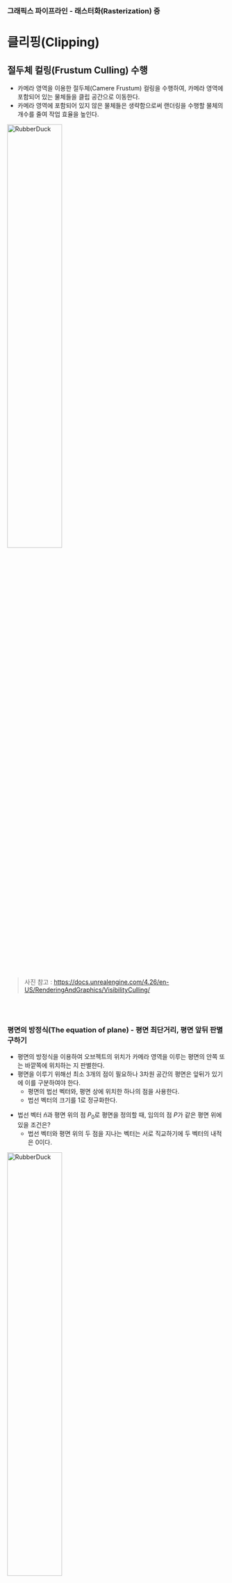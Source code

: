 ### 그래픽스 파이프라인 - 래스터화(Rasterization) 중

# 클리핑(Clipping)

## 절두체 컬링(Frustum Culling) 수행
- 카메라 영역을 이용한 절두체(Camere Frustum) 컬링을 수행하여, 카메라 영역에 포함되어 있는 물체들을 클립 공간으로 이동한다.
- 카메라 영역에 포함되어 있지 않은 물체들은 생략함으로써 랜더링을 수행할 물체의 개수를 줄여 작업 효율을 높인다.

<img src="https://github.com/hdh5184/Problem-Solving-Ability-Application/assets/127714162/832072be-fb4d-4078-8454-9c516f7fbf37" width="50%" title="px(픽셀) 크기 설정" alt="RubberDuck"></img>
> 사진 참고 : https://docs.unrealengine.com/4.26/en-US/RenderingAndGraphics/VisibilityCulling/

</br></br>
### 평면의 방정식(The equation of plane) - 평면 최단거리, 평면 앞뒤 판별 구하기
- 평면의 방정식을 이용하여 오브젝트의 위치가 카메라 영역을 이루는 평면의 안쪽 또는 바깥쪽에 위치하는 지 판별한다.
- 평면을 이루기 위해선 최소 3개의 점이 필요하나 3차원 공간의 평면은 앞뒤가 있기에 이를 구분하여야 한다.
  - 평면의 법선 벡터와, 평면 상에 위치한 하나의 점을 사용한다.
  - 법선 벡터의 크기를 1로 정규화한다.

* 법선 벡터 $\widehat{n}$과 평면 위의 점 $P_{0}$로 평면을 정의할 때, 임의의 점 $P$가 같은 평면 위에 있을 조건은?
  * 법선 벡터와 평면 위의 두 점을 지나는 벡터는 서로 직교하기에 두 벡터의 내적은 0이다.

<img src="https://github.com/hdh5184/Problem-Solving-Ability-Application/assets/127714162/a424ac58-8db2-47d9-a3ab-58ccfa15e60e" width="50%" title="px(픽셀) 크기 설정" alt="RubberDuck"></img>

$\widehat{n}\cdot (P - P_{0}) = (a, b, c)\cdot (x-x_{0}, y-y_{0}, z-z_{0}) = 0$

$=ax+by+cz-(ax_{0}+by_{0}+cz_{0}) = 0$
<br/> <br/> 
* 법선 벡터 $(a,b,c)$와 평면의 점 $(x_{0}, y_{0}, z_{0})$은 사전에 주어진 값이므로 $-(ax_{0}+by_{0}+cz_{0})$은 미리 계산할 수 있는 상수이다.
* 이를 $d$로 치환하여 간략히 표시한다. 이후 나온 수식이 평면의 방정식이 된다.

$ax+by+cz+d=0$

<br/> <br/> 
#### 상수 d의 의미
* 상수 $d$는 법선 벡터 $(a,b,c)$와 벡터 $(x_{0}, y_{0}, z_{0})$와의 내적에 - 부호를 설정한 결과가 된다.
  * $(x_{0}, y_{0}, z_{0})$는 점 $P_{0}$의 좌표이나, 원점 $O$에서 점 $P$로 향하는 벡터의 값으로도 사용한다.

$d=-(ax_{0}+by_{0}+cz_{0})$

$d=-(a,b,c)\cdot (x_{0},y_{0}, z_{0})$

$d=-\widehat{n}\cdot \overrightarrow{OP_{0}} = -\widehat{n}\cdot \overrightarrow{p}$
</br>
* $\widehat{n}\cdot \overrightarrow{p}$의 벡터 내적 값을 구한다.
  * 법선 벡터의 크기는 1이므로 간단히 정리된다.

$\widehat{n}\cdot \overrightarrow{p}=\left | \widehat{n} \right |\left | \overrightarrow{p} \right |cos\theta = \left | \overrightarrow{p} \right |cos\theta$
* 평면과 법선 벡터는 서로 직교하기에 $\widehat{n}\cdot \overrightarrow{p}$는 원점에서 평면까지의 최단거리가 된다.

<img src="https://github.com/hdh5184/Problem-Solving-Ability-Application/assets/127714162/414e1095-c4d8-4d4f-b995-b90a6fb815ed" width="50%" title="px(픽셀) 크기 설정" alt="RubberDuck"></img>

* $d = -\widehat{n}\cdot \overrightarrow{p}$이므로 $d$는 원점에서 평면까지의 최단거리에 - 부호를 설정하게 된다.
  * 내적의 성질 - 두 벡터가 같은 방향을 바라보고 있으면 + 값이, 다른 방향이면 - 값이 나온다.
* 내적의 성질을 이용하여 $\widehat{n}\cdot \overrightarrow{p}$ 값이 양수이면 $d$는 음수, 그 반대이면 $d$는 양수가 된다.
* $d$의 절댓값으로 임의의 점과 평면의 최단거리를 구한다.

> $d > 0$인 경우 : 평면이 바라보는 방향이 원점을 향한다 - 평면 바깥에 속한다 - 카메라 영역 밖에 있다.   
> $d < 0$인 경우 : 평면이 바라보는 방향이 원점에서 멀어진다 - 평면 안쪽에 속한다 - 카메라 영역 안에 있다.   
> $d = 0$인 경우 : 평면에 원점이 속한다 - 평면 영역에 속한다 - 카메라 영역에 걸쳐 있다.

* 평면에 원점이 속하면 $d$ 값은 언제나 0이다.

$ax+by+cz+d=0$

$ax+by+cz=0$

* 평면의 법선 벡터 $(a,b,c)$와 평면에 속한 원점 $(x,y,z)$를 이용해 $ax+by+cz=0$이라는 평면의 방정식을 얻을 수 있다.

> $ax+by+cz+d > 0$인 경우 : 평면이 바라보는 방향이 원점을 향한다 - 평면 바깥에 속한다 - 카메라 영역 밖에 있다.   
> $ax+by+cz+d < 0$인 경우 : 평면이 바라보는 방향이 원점에서 멀어진다 - 평면 안쪽에 속한다 - 카메라 영역 안에 있다.   
> $ax+by+cz+d=0$인 경우 : 평면에 원점이 속한다 - 평면 영역에 속한다 - 카메라 영역에 걸쳐 있다.

</br></br>
### 바운딩 볼륨(Bounding volume)
- 절두체 컬링 수행 시 카메라 영역 포함 유무를 오브젝트 위치로 기준을 정하게 되면 생기는 문제를 해결하기 위해 사용된다.
- 실질적으로 카메라 영역 안에 오브젝트 영역 일부분이 속해 있으나, 오브젝트 위치가 카메라 영역 밖에 있을 경우 해당 오브젝트를 생략하는 문제가 발생한다.
  - (이와 같은 문제를 카메라 이동, 회전 등 변환 시 화면 가장자리에 오브젝트가 튀는 모습으로 확인한다.)
- 오브젝트 위치 대신 오브젝트 영역을 감안한 도형을 이용하여 절두체 컬링을 수행한다.

<img src="https://github.com/hdh5184/Problem-Solving-Ability-Application/assets/127714162/9b87f903-fd0b-444b-bf7b-24ba0bccb331" width="50%" title="px(픽셀) 크기 설정" alt="RubberDuck"></img>
> 사진 참고 : https://www.researchgate.net/figure/Bounding-volumes-sphere-axis-aligned-bounding-box-AABB-oriented-bounding-box_fig9_272093426

#### 구(Sphere) 바운딩 볼륨
- 절두체 컬링을 수행하는 데 가장 쉽고 빠르게 파악할 수 있는 방법이다.
- 절두체 영역을 이루는 평면과 구의 중심에 대한 평면의 방정식과 구의 반지름 $r$을 이용하여 카메라 영역 안에 (전체 또는 일부분)속하는 지, 또는 밖인지 판별한다.

* 평면의 법선 벡터 $(a,b,c)$와 오브젝트의 구 바운딩 볼륨의 중심 좌표 $(x,y,z)$간 평면의 방정식 $ax+by+cz+d$ 값을 구한다.
* 값이 0보다 크면 구 바운딩 볼륨의 중심은 평면 바깥에 속하며, 즉 카메라 영역 밖에 있다.
* 이때 $ax+by+cz+d$의 값이 구 바운딩 볼륨의 중심의 반지름 $r$보다 적거나 같을 경우, 구 바운딩 볼륨 영역은 카메라 영역에 걸쳐지게 된다.
* 또한 $ax+by+cz+d$의 값이 구 바운딩 볼륨의 중심의 반지름 $r$보다 클 경우, 구 바운딩 볼륨 영역은 카메라 영역으로부터 완전히 벗어나므로 그리기 대상에서 제외한다.

<img src="https://github.com/hdh5184/Problem-Solving-Ability-Application/assets/127714162/a925927f-44d8-4d88-a0a9-2c0f68afa3d3" width="50%" title="px(픽셀) 크기 설정" alt="RubberDuck"></img>

> 최종적으로 $ax+by+cz+d > r$인 경우 해당 오브젝트는 그리기 대상에서 제외한다.


#### 박스 바운딩 볼륨 - AABB 판정(Axis aligned bounding box)
- 구 바운딩 볼륨을 이용하는 것보다 정교한 절두체 컬링을 수행한다.
- 각 축 영역의 최댓값과 최소값을 지정하여 오브젝트를 완전히 감싸는 박스 영역을 이룬다.
- 기저 축에 평행한 박스 영역이 형성되고, 박스 영역을 이루는 정점은 위치에 따라 각 축의 최솟값과 최댓값을 가진다.

<img src="https://github.com/hdh5184/Problem-Solving-Ability-Application/assets/127714162/22863719-61cc-4824-9063-af3563924f4a" width="50%" title="px(픽셀) 크기 설정" alt="RubberDuck"></img>



### 투영 변환(perspective transformation)
- 카메라 영역 내 모든 물체들은 투영 변환을 통해 직육면체로 이룬 3차원 클립 공간으로 이동된다.
- 최종적으로 3차원 공간을 2차원 평면으로 확인할 원근법을 적용하기 위해 카메라 절두체 영역을 직육면체 클립 공간으로 변환한다.
- 클립 공간 내 물체들은 투영 변환을 거치면서 원근법이 적용된 물체로 변형된다. (카메라 위치로부터 먼 물체일수록 상대적으로 크기가 작아짐)
- 투영 변환을 통해 카메라 공간의 오른손 좌표계가 클립 공간의 왼손 좌표계로 변환된다. (면을 이루는 정점 순서는 변경되지 않는다.)

#### 원근 나눗셈(Perspective division)
- 카메라 공간의 절두체 영역을 직육면체로 이룬 3차원 클립 공간으로 변환하는 데 수행된다.
- 투영 변환된 클립 공간의 모든 3차원 성분을 z 값으로 나눈다. (-z 곱하기)
  - 실질적으로 z값은 투영 변환된 정점의 동차좌표 (x,y,z,w)에서 w성분에 저장되어 있기에 w성분 값으로 모든 성분을 나눈다.
 <img src="https://github.com/hdh5184/Problem-Solving-Ability-Application/assets/127714162/fec2c836-c86c-4025-b02f-d3bbfdd567c1" width="50%" title="px(픽셀) 크기 설정" alt="RubberDuck"></img>

- 원근 나눗셈으로 동차 좌표계 (x,y,z,w)에서 (x,y,z)의 3차원 클립 공간으로 변환된다.
- 각 3차원 좌표 범위가 [-1, 1]로 이루기에 NDC(normalized device coordinates)공간으로 정규화한다. (DirectX의 경우 z 좌표 범위가 [0,1]이다)
- 클립 공간 내 물체들이 NDC 공간 내에 위치하게 된다.

<img src="https://github.com/hdh5184/Problem-Solving-Ability-Application/assets/127714162/4db9a473-3116-439f-b143-63bbe135293c" width="50%" title="px(픽셀) 크기 설정" alt="RubberDuck"></img>
 > 사진 참고 : https://stackoverflow.com/questions/46164180/calculating-frustum-fov-for-a-perspectivecamera

### 클리핑(Clipping)

- 투영 변환이 이루어진 클립 공간 내 물체들 중 클립 공간 영역의 일부만이 포함되어 있는 물체에 적용된다.
- 해당 물체 영역을 클립 공간 내부와 외부로 분리하여 별개의 물체로 나눈다 (잘린 부분을 기점으로 새로운 정점이 생성된다).
- 클립 공간 외부로 분리된 물체를 랜더링할 물체에서 생략한다. 
- 절두체 영역에서 클리핑을 수행하는 것보다 투영 변환 - 정규화된 NDC 영역에서 수행하는 것이 더 효율적이다.

<img src="https://github.com/hdh5184/Problem-Solving-Ability-Application/assets/127714162/af5be8bf-2eb5-40f4-9124-40a5c8a840ba" width="50%" title="px(픽셀) 크기 설정" alt="RubberDuck"></img>
 > 절두체 영역에서 클리핑 수행

<img src="https://github.com/hdh5184/Problem-Solving-Ability-Application/assets/127714162/70504393-fd23-476e-8c3e-52bd9dccce9a" width="50%" title="px(픽셀) 크기 설정" alt="RubberDuck"></img>
 > NDC 영역에서 클리핑 수행   
사진 참고 : https://gfxcourses.stanford.edu/cs248/winter21/lecture/texture/

   
# 뒷면 제거(Back-face culling)

### 벡터의 내적을 이용하는 방법
- 면을 이루는 법선 벡터와, 면을 이루는 정점부터 카메라를 바라보는 벡터를 이용한다. (z축 방향)
- 두 벡터의 내적을 계산한 결과를 통해 면의 앞뒤 방향(또한 변만 보이는 옆)을 판별할 수 있다.
<img width="70%" alt="image" src="https://github.com/hdh5184/Problem-Solving-Ability-Application/assets/127714162/33609784-b0a9-4f48-bcf6-016702416a55">

- 카메라 절두체 영역과 투영 변환 영역(NDC 영역)은 z축이 서로 상반되기에 각각의 앞뒤 방향 판별도 상반된다.
- NDC 영역은 기존 카메라를 바라보는 벡터 방향이 -z축 방향이며, 단일 벡터만으로 투영한다.
<img width="70%" alt="image" src="https://github.com/hdh5184/Problem-Solving-Ability-Application/assets/127714162/bb597909-1863-447a-84ea-dc52a1c482c0">

### 삼각형의 정점 정렬 순서를 이용하는 방법 (행렬식)
- NDC 영역 내 2차원으로 투영된 삼각형 면의 정점 정렬 순서를 이용한다.
- 삼각형 면을 이루는 정점 좌표로 행렬식을 이용한 결과에 따라 면의 앞뒤 방향을 판별할 수 있다.
- 백터의 내적을 이용하는 방법보다 간편하다.
<img width="50%" alt="행렬식" src="https://github.com/hdh5184/Problem-Solving-Ability-Application/assets/127714162/60c870e7-23d7-4072-aa0d-a3b4a91d03e5">

- 행렬식의 값이 양수일 경우 앞면으로, 음수일 경우 뒷면으로 판별한다.
- 행렬식 값은 정점 정렬이 시계 방향인 경우 음수, 반시계 방향인 경우 양수로 계산되므로 정점 정렬이 시계 방향인 경우가 뒷면을 이룬다.
<img width="70%" alt="image-2" src="https://github.com/hdh5184/Problem-Solving-Ability-Application/assets/127714162/476863fa-1f63-473f-8562-cdef969dbb38">

> 위의 방법들을 통해 뒷면을 추려낸다.   
> 불투명한 물체의 뒷면이 화면상에 보이지 않기에 렌더링 대상에서 제외하기 위해 사용되나, (반)투명한 물체의 경우 뒷면이 화면상에 보이거나 뒤의 물체와 색상 보간을 위해 생략하기도 한다.



#### 참고 자료
> https://woo-dev.tistory.com/172    
> https://jidon333.github.io/blog/Rendering-pipeline    
> http://15462.courses.cs.cmu.edu/fall2021/home    
> https://j1y00h4.tistory.com/10    
